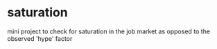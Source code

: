 # saturation
mini project to check for saturation in the job market as opposed to the observed 'hype' factor
